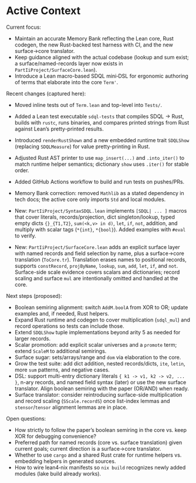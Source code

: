 # Active Context

Current focus:

- Maintain an accurate Memory Bank reflecting the Lean core, Rust codegen, the new Rust-backed test harness with CI, and the new surface→core translator.
- Keep guidance aligned with the actual codebase (lookup and sum exist; a surface/named-records layer now exists in `PartIiProject/SurfaceCore.lean`).
- Introduce a Lean macro-based SDQL mini‑DSL for ergonomic authoring of terms that elaborate into the core `Term'`.

Recent changes (captured here):

- Moved inline tests out of `Term.lean` and top-level into `Tests/`.
- Added a Lean test executable `sdql-tests` that compiles SDQL → Rust, builds with `rustc`, runs binaries, and compares printed strings from Rust against Lean’s pretty-printed results.
- Introduced `renderRustShown` and a new embedded runtime trait `SDQLShow` (replacing `SDQLMeasure`) for value pretty-printing in Rust.
- Adjusted Rust AST printer to use `map_insert(...)` and `.into_iter()` to match runtime helper semantics; dictionary `show` uses `.iter()` for stable order.
- Added GitHub Actions workflow to build and run tests on pushes/PRs.
- Memory Bank correction: removed `Mathlib` as a stated dependency in tech docs; the active core only imports `Std` and local modules.
- New: `PartIiProject/SyntaxSDQL.lean` implements `[SDQL| ... ]` macros that cover literals, records/projection, dict singleton/lookup, typed empty dicts `{}_{T1,T2}`, `sum(<k,v> in d)`, `let`, `if`, `not`, addition, and multiply with scalar tags (`*{int}`, `*{bool}`). Added examples with `#eval` to verify.

- New: `PartIiProject/SurfaceCore.lean` adds an explicit surface layer with named records and field selection by name, plus a surface→core translation (`ToCore.tr`). Translation erases names to positional records, supports `constRecord`, `projByName`, `lookup`, `sum`, `add`, `let`, `if`, and `not`. Surface-side scale evidence covers scalars and dictionaries; record scaling and surface `mul` are intentionally omitted and handled at the core.

Next steps (proposed):

- Boolean semiring alignment: switch `AddM.boolA` from XOR to OR; update examples and, if needed, Rust helpers.
- Expand Rust runtime and codegen to cover multiplication (`sdql_mul`) and record operations so tests can include those.
- Extend `SDQLShow` tuple implementations beyond arity 5 as needed for larger records.
- Scalar promotion: add explicit scalar universes and a `promote` term; extend `ScaleM` to additional semirings.
- Surface sugar: sets/arrays/range and `dom` via elaboration to the core.
- Grow the test suite: add dict addition, nested records/dicts, `ite`, `letin`, more `sum` patterns, and negative cases.
 - DSL: support multi-entry dictionary literals `{ k1 -> v1, k2 -> v2, ... }`, n-ary records, and named field syntax (later) or use the new surface translator. Align boolean semiring with the paper (OR/AND) when ready.
 - Surface translator: consider reintroducing surface-side multiplication and record scaling (`SScale.recordS`) once list-index lemmas and `stensor`/`tensor` alignment lemmas are in place.

Open questions:

- How strictly to follow the paper’s boolean semiring in the core vs. keep XOR for debugging convenience?
- Preferred path for named records (core vs. surface translation) given current goals; current direction is a surface→core translator.
- Whether to use `cargo` and a shared Rust crate for runtime helpers vs. embedding helpers in generated sources.
 - How to wire lean4‑nix manifests so `nix build` recognizes newly added modules (lake build already works).
